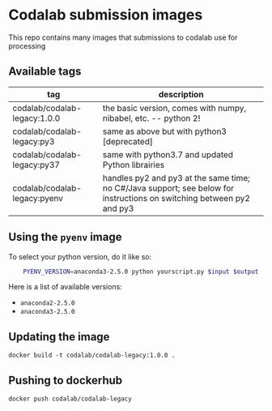 # Codalab submission images

This repo contains many images that submissions to codalab use for processing

## Available tags

| tag   | description                                                     |
|-------|-----------------------------------------------------------------|
| codalab/codalab-legacy:1.0.0 | the basic version, comes with numpy, nibabel, etc. -- python 2! |
| codalab/codalab-legacy:py3   | same as above but with python3 [deprecated]                     |
| codalab/codalab-legacy:py37  | same with python3.7 and updated Python librairies               |
| codalab/codalab-legacy:pyenv | handles py2 and py3 at the same time; no C#/Java support; see below for instructions on switching between py2 and py3        |


## Using the `pyenv` image

To select your python version, do it like so:

```bash
    PYENV_VERSION=anaconda3-2.5.0 python yourscript.py $input $output
```

Here is a list of available versions:

 * `anaconda2-2.5.0`
 * `anaconda3-2.5.0`



## Updating the image

```docker build -t codalab/codalab-legacy:1.0.0 .```

## Pushing to dockerhub

```docker push codalab/codalab-legacy```
